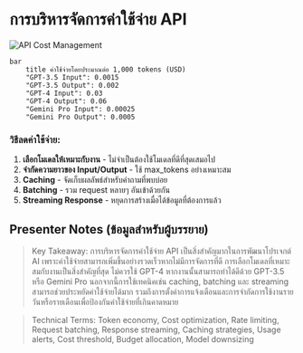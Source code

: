 # การบริหารจัดการค่าใช้จ่าย API

![API Cost Management](https://www.google.com/search?q=AI+API+cost+management&tbm=isch)

```mermaid
bar
    title ค่าใช้จ่ายโดยประมาณต่อ 1,000 tokens (USD)
    "GPT-3.5 Input": 0.0015
    "GPT-3.5 Output": 0.002
    "GPT-4 Input": 0.03
    "GPT-4 Output": 0.06
    "Gemini Pro Input": 0.00025
    "Gemini Pro Output": 0.0005
```

### วิธีลดค่าใช้จ่าย:
1. **เลือกโมเดลให้เหมาะกับงาน** - ไม่จำเป็นต้องใช้โมเดลที่ดีที่สุดเสมอไป
2. **จำกัดความยาวของ Input/Output** - ใช้ max_tokens อย่างเหมาะสม
3. **Caching** - จัดเก็บผลลัพธ์สำหรับคำถามที่พบบ่อย
4. **Batching** - รวม request หลายๆ อันเข้าด้วยกัน
5. **Streaming Response** - หยุดการสร้างเมื่อได้ข้อมูลที่ต้องการแล้ว

## Presenter Notes (ข้อมูลสำหรับผู้บรรยาย)

> Key Takeaway: การบริหารจัดการค่าใช้จ่าย API เป็นสิ่งสำคัญมากในการพัฒนาโปรเจกต์ AI เพราะค่าใช้จ่ายสามารถเพิ่มขึ้นอย่างรวดเร็วหากไม่มีการจัดการที่ดี การเลือกโมเดลที่เหมาะสมกับงานเป็นสิ่งสำคัญที่สุด ไม่ควรใช้ GPT-4 หากงานนั้นสามารถทำได้ดีด้วย GPT-3.5 หรือ Gemini Pro นอกจากนี้การใช้เทคนิคเช่น caching, batching และ streaming สามารถช่วยประหยัดค่าใช้จ่ายได้มาก รวมถึงการตั้งค่าการแจ้งเตือนและการจำกัดการใช้งานรายวันหรือรายเดือนเพื่อป้องกันค่าใช้จ่ายที่เกินคาดหมาย

> Technical Terms: Token economy, Cost optimization, Rate limiting, Request batching, Response streaming, Caching strategies, Usage alerts, Cost threshold, Budget allocation, Model downsizing
